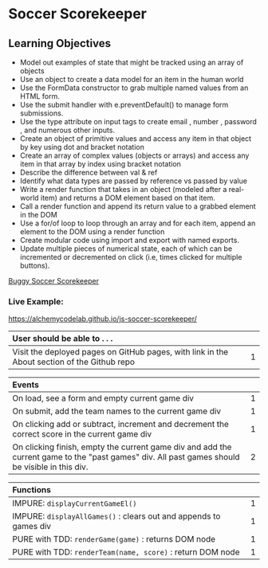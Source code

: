 # Soccer Scorekeeper

## Learning Objectives
- Model out examples of state that might be tracked using an array of objects
- Use an object to create a data model for an item in the human world
- Use the FormData  constructor to grab multiple named values from an HTML form.
- Use the submit handler with e.preventDefault() to manage form submissions.
- Use the type attribute on input tags to create email , number , password , and numerous other inputs.
- Create an object of primitive values and access any item in that object by key using dot and bracket notation
- Create an array of complex values (objects or arrays) and access any item in that array by index using bracket notation
- Describe the difference between val & ref
- Identify what data types are passed by reference vs passed by value
- Write a render function that takes in an object (modeled after a real-world item) and returns a DOM element based on that item.
- Call a render function and append its return value to a grabbed element in the DOM
- Use a for/of loop to loop through an array and for each item, append an element to the DOM using a render function
- Create modular code using import and export with named exports.
- Update multiple pieces of numerical state, each of which can be incremented or decremented on click (i.e, times clicked for multiple buttons).

[Buggy Soccer Scorekeeper](https://github.com/alchemycodelab/buggy-js-soccer-scorekeeper)

### Live Example:
https://alchemycodelab.github.io/js-soccer-scorekeeper/


| User should be able to . . .                                                         |             |
| :----------------------------------------------------------------------------------- | ----------: |
| Visit the deployed pages on GitHub pages, with link in the About section of the Github repo|        1 |

| Events                                                                               |             |
| :----------------------------------------------------------------------------------- | ----------: |
| On load, see a form and empty current game div                                             |        1 |
| On submit, add the team names to the current game div                                      |        1 |
| On clicking add or subtract, increment and decrement the correct score in the current game div|     1 |
| On clicking finish, empty the current game div and add the current game to the "past games" div. All past games should be visible in this div. |2|

| Functions                                                              |             |
| :----------------------------------------------------------------------------------- | ----------: |
| IMPURE: `displayCurrentGameEl()` | 1|
| IMPURE: `displayAllGames()` : clears out and appends to games div | 1|
| PURE with TDD: `renderGame(game)` : returns DOM node | 1|
| PURE with TDD: `renderTeam(name, score)` :  return DOM node | 1|
